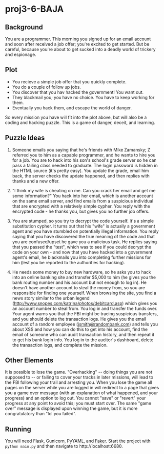 proj3-6-BAJA
============

Background
----------

You are a programmer. This morning you signed up for an email account and soon
after received a job offer; you're excited to get started. But be careful,
because you're about to get sucked into a deadly world of trickery and
espionage.

Plot
----

* You recieve a simple job offer that you quickly complete.
* You do a couple of follow up jobs.
* You discover that you hav hacked the government! You want out.
* They blackmail you; you have no choice. You have to keep working for them.
* Eventually you hack them, and escape the world of danger.

So every mission you have will fit into the plot above, but will also be a
coding and hacking puzzle. This is a game of danger, deceit, and learning.

Puzzle Ideas
------------

1. Someone emails you saying that he's friends with Mike Zamansky; Z referred
   you to him as a capable programmer, and he wants to hire you for a job. You
   are to hack into his son's school's grade server so he can pass a failing
   class needed to graduate. The login password is hidden in the HTML source
   (it's pretty easy). You update the grade, email him back, the server checks
   the update happened, and then replies with thanks and a new offer.

2. "I think my wife is cheating on me. Can you crack her email and get me some
   information?" You hack into her email, which is another account on the same
   email server, and find emails from a suspicious individual that are
   encrypted with a relatively simple cypher. You reply with the encrypted
   code - he thanks you, but gives you no further job offers.

3. You are stumped, so you try to decrypt the code yourself. It's a simple
   substitution cypher. It turns out that his "wife" is actually a government
   agent and you have stumbled on potentially illegal information. You reply
   saying that you have discovered the true meaning of the code and that you
   are confused/upset he gave you a malicious task. He replies saying that you
   passed the "test", which was to see if you could decrypt the code on your
   own - and now that you have hacked into a government agent's email, he
   blackmails you into completing further missions for him (lest you be
   reported to the authorities for hacking).

4. He needs some money to buy new hardware, so he asks you to hack into an
   online banking site and transfer $5,000 to him (he gives you the bank
   routing number and his account but not enough to log in). He doesn't have
   another account to steal the money from, so you are responsible for finding
   one yourself. When browsing the site, you find a news story similar to the
   urban legend (http://www.snopes.com/katrina/photos/debitcard.asp) which
   gives you an account number to steal from. You log in and transfer the funds
   over. Your agent warns you that the FBI might be tracing suspicious
   transfers, and you should delete the transaction logs. He gives you the
   email account of a random employee (jsmith@randombank.com) and tells you
   about XSS and how you can do this to get into his account, find the email of
   someone who can audit transaction history, and then repeat it to get his
   bank login info. You log in to the auditor's dashboard, delete the
   transaction logs, and complete the mission.

Other Elements
--------------

It is possible to lose the game. "Overhacking" -- doing things you are not
supposed to -- or failing to cover your tracks in later missions, will lead to
the FBI following your trail and arresting you. When you lose the game all
pages on the server while you are logged in will redirect to a page that gives
you a game over message (with an explanation of what happened, and your
progress) and an option to log out. You cannot "save" or "revert" your progress
at any point to avoid this; you must start over. The same "game over" message
is displayed upon winning the game, but it is more congratulatory than "lol you
failed".

Running
-------

You will need Flask, Gunicorn, PyYAML, and
[Faker](https://github.com/joke2k/faker). Start the project with
`python main.py` and then navigate to http://localhost:6680.
